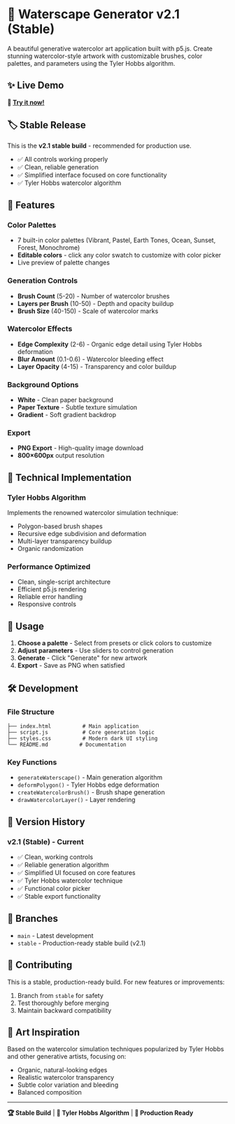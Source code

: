 # 🎨 Waterscape Generator v2.1 (Stable)

A beautiful generative watercolor art application built with p5.js. Create stunning watercolor-style artwork with customizable brushes, color palettes, and parameters using the Tyler Hobbs algorithm.

## ✨ Live Demo
**🚀 [Try it now!](https://mediareason.github.io/waterscape-generator/)**

## 🏷️ Stable Release
This is the **v2.1 stable build** - recommended for production use.
- ✅ All controls working properly
- ✅ Clean, reliable generation
- ✅ Simplified interface focused on core functionality
- ✅ Tyler Hobbs watercolor algorithm

## 🎨 Features

### Color Palettes
- 7 built-in color palettes (Vibrant, Pastel, Earth Tones, Ocean, Sunset, Forest, Monochrome)
- **Editable colors** - click any color swatch to customize with color picker
- Live preview of palette changes

### Generation Controls
- **Brush Count** (5-20) - Number of watercolor brushes
- **Layers per Brush** (10-50) - Depth and opacity buildup
- **Brush Size** (40-150) - Scale of watercolor marks

### Watercolor Effects
- **Edge Complexity** (2-6) - Organic edge detail using Tyler Hobbs deformation
- **Blur Amount** (0.1-0.6) - Watercolor bleeding effect
- **Layer Opacity** (4-15) - Transparency and color buildup

### Background Options
- **White** - Clean paper background
- **Paper Texture** - Subtle texture simulation
- **Gradient** - Soft gradient backdrop

### Export
- **PNG Export** - High-quality image download
- **800×600px** output resolution

## 🔧 Technical Implementation

### Tyler Hobbs Algorithm
Implements the renowned watercolor simulation technique:
- Polygon-based brush shapes
- Recursive edge subdivision and deformation
- Multi-layer transparency buildup
- Organic randomization

### Performance Optimized
- Clean, single-script architecture
- Efficient p5.js rendering
- Reliable error handling
- Responsive controls

## 🚀 Usage

1. **Choose a palette** - Select from presets or click colors to customize
2. **Adjust parameters** - Use sliders to control generation
3. **Generate** - Click "Generate" for new artwork
4. **Export** - Save as PNG when satisfied

## 🛠️ Development

### File Structure
```
├── index.html          # Main application
├── script.js           # Core generation logic
├── styles.css          # Modern dark UI styling
└── README.md          # Documentation
```

### Key Functions
- `generateWaterscape()` - Main generation algorithm
- `deformPolygon()` - Tyler Hobbs edge deformation
- `createWatercolorBrush()` - Brush shape generation
- `drawWatercolorLayer()` - Layer rendering

## 📜 Version History

### v2.1 (Stable) - Current
- ✅ Clean, working controls
- ✅ Reliable generation algorithm
- ✅ Simplified UI focused on core features
- ✅ Tyler Hobbs watercolor technique
- ✅ Functional color picker
- ✅ Stable export functionality

## 🎯 Branches
- `main` - Latest development
- `stable` - Production-ready stable build (v2.1)

## 🤝 Contributing

This is a stable, production-ready build. For new features or improvements:
1. Branch from `stable` for safety
2. Test thoroughly before merging
3. Maintain backward compatibility

## 🎨 Art Inspiration

Based on the watercolor simulation techniques popularized by Tyler Hobbs and other generative artists, focusing on:
- Organic, natural-looking edges
- Realistic watercolor transparency
- Subtle color variation and bleeding
- Balanced composition

---

**🏆 Stable Build** | **🎨 Tyler Hobbs Algorithm** | **🚀 Production Ready**
